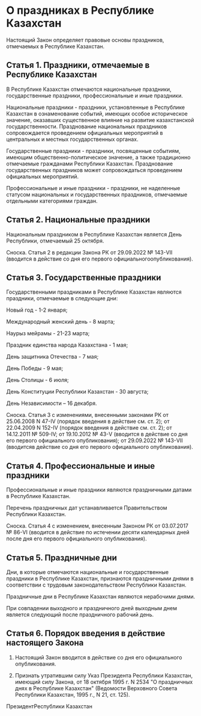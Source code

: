 # О праздниках в Республике Казахстан

Настоящий Закон определяет правовые основы праздников, отмечаемых в Республике Казахстан.

## Статья 1. Праздники, отмечаемые в Республике Казахстан

В Республике Казахстан отмечаются национальные праздники, государственные праздники, профессиональные и иные праздники.

Национальные праздники - праздники, установленные в Республике Казахстан в ознаменование событий, имеющих особое историческое значение, оказавших существенное влияние на развитие казахстанской государственности. Празднование национальных праздников сопровождается проведением официальных мероприятий в центральных и местных государственных органах.

Государственные праздники - праздники, посвященные событиям, имеющим общественно-политическое значение, а также традиционно отмечаемые гражданами Республики Казахстан. Празднование государственных праздников может сопровождаться проведением официальных мероприятий.

Профессиональные и иные праздники - праздники, не наделенные статусом национальных и государственных праздников, отмечаемые отдельными категориями граждан.

## Статья 2. Национальные праздники

Национальным праздником в Республике Казахстан является День Республики, отмечаемый 25 октября.

Сноска. Статья 2 в редакции Закона РК от 29.09.2022 № 143-VII (вводится в действие со дня его первого официальногоопубликования).

## Статья 3. Государственные праздники

Государственными праздниками в Республике Казахстан являются праздники, отмечаемые в следующие дни:

Новый год - 1-2 января;

Международный женский день - 8 марта;

Наурыз мейрамы - 21-23 марта;

Праздник единства народа Казахстана - 1 мая;

День защитника Отечества - 7 мая;

День Победы - 9 мая;

День Столицы - 6 июля;

День Конституции Республики Казахстан - 30 августа;

День Независимости – 16 декабря.

Сноска. Статья 3 с изменениями, внесенными законами РК от 25.06.2008 N 47-IV (порядок введения в действие см. ст. 2); от 22.04.2009 N 152-IV (порядок введения в действие см. ст. 2); от 14.12.2011 № 509-IV; от 19.10.2012 № 43-V (вводится в действие со дня его первого официального опубликования); от 29.09.2022 № 143-VII (вводитсяв действие со дня его первого официального опубликования).

## Статья 4. Профессиональные и иные праздники

Профессиональные и иные праздники являются праздничными датами в Республике Казахстан.

Перечень праздничных дат устанавливается Правительством Республики Казахстан.

Сноска. Статья 4 с изменением, внесенным Законом РК от 03.07.2017 № 86-VI (вводится в действие по истечении десяти календарных дней после дня его первого официального опубликования).

## Статья 5. Праздничные дни

Дни, в которые отмечаются национальные и государственные праздники в Республике Казахстан, признаются праздничными днями в соответствии с трудовым законодательством Республики Казахстан.

Праздничные дни в Республике Казахстан являются нерабочими днями.

При совпадении выходного и праздничного дней выходным днем является следующий после праздничного рабочий день.

## Статья 6. Порядок введения в действие настоящего Закона

1. Настоящий Закон вводится в действие со дня его официального опубликования.

2. Признать утратившим силу Указ Президента Республики Казахстан, имеющий силу Закона, от 18 октября 1995 г. N 2534 "О праздничных днях в Республике Казахстан" (Ведомости Верховного Совета Республики Казахстан, 1995 г., N 21, ст. 125).

Пре­зи­дентРес­пуб­ли­ки Ка­зах­стан

